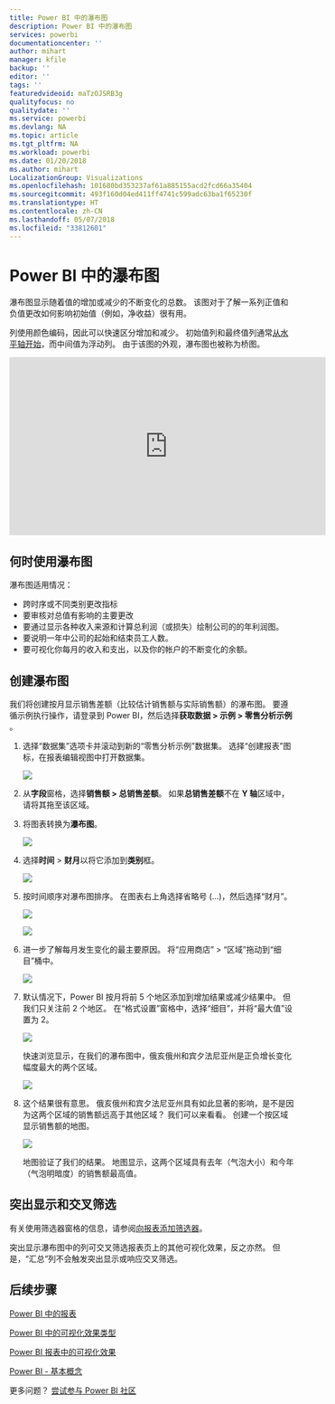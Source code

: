 ```yaml
---
title: Power BI 中的瀑布图
description: Power BI 中的瀑布图
services: powerbi
documentationcenter: ''
author: mihart
manager: kfile
backup: ''
editor: ''
tags: ''
featuredvideoid: maTzOJSRB3g
qualityfocus: no
qualitydate: ''
ms.service: powerbi
ms.devlang: NA
ms.topic: article
ms.tgt_pltfrm: NA
ms.workload: powerbi
ms.date: 01/20/2018
ms.author: mihart
LocalizationGroup: Visualizations
ms.openlocfilehash: 101680bd353237af61a885155acd2fcd66a35404
ms.sourcegitcommit: 493f160d04ed411ff4741c599adc63ba1f65230f
ms.translationtype: HT
ms.contentlocale: zh-CN
ms.lasthandoff: 05/07/2018
ms.locfileid: "33812601"
---
```

# <a name="waterfall-charts-in-power-bi"></a>Power BI 中的瀑布图
瀑布图显示随着值的增加或减少的不断变化的总数。 该图对于了解一系列正值和负值更改如何影响初始值（例如，净收益）很有用。

列使用颜色编码，因此可以快速区分增加和减少。 初始值列和最终值列通常[从水平轴开始](https://support.office.com/article/Create-a-waterfall-chart-in-Office-2016-for-Windows-8de1ece4-ff21-4d37-acd7-546f5527f185#BKMK_Float "从水平轴开始")，而中间值为浮动列。 由于该图的外观，瀑布图也被称为桥图。

<iframe width="560" height="315" src="https://www.youtube.com/embed/qKRZPBnaUXM" frameborder="0" allow="autoplay; encrypted-media" allowfullscreen></iframe>

## <a name="when-to-use-a-waterfall-chart"></a>何时使用瀑布图
瀑布图适用情况：

* 跨时序或不同类别更改指标
* 要审核对总值有影响的主要更改
* 要通过显示各种收入来源和计算总利润（或损失）绘制公司的的年利润图。
* 要说明一年中公司的起始和结束员工人数。
* 要可视化你每月的收入和支出，以及你的帐户的不断变化的余额。 

## <a name="create-a-waterfall-chart"></a>创建瀑布图
我们将创建按月显示销售差额（比较估计销售额与实际销售额）的瀑布图。 要遵循示例执行操作，请登录到 Power BI，然后选择**获取数据 \> 示例 \> 零售分析示例** 。 

1. 选择“数据集”选项卡并滚动到新的“零售分析示例”数据集。  选择“创建报表”图标，在报表编辑视图中打开数据集。 
   
    ![](media/power-bi-visualization-waterfall-charts/power-bi-waterfall-report.png)
2. 从**字段**窗格，选择**销售额 \> 总销售差额**。 如果**总销售差额**不在 **Y 轴**区域中，请将其拖至该区域。
3. 将图表转换为**瀑布图**。 
   
    ![](media/power-bi-visualization-waterfall-charts/convertwaterfall.png)
4. 选择**时间** \> **财月**以将它添加到**类别**框。 
   
    ![](media/power-bi-visualization-waterfall-charts/power-bi-waterfall.png)
5. 按时间顺序对瀑布图排序。 在图表右上角选择省略号 (...)，然后选择“财月”。
   
    ![](media/power-bi-visualization-waterfall-charts/power-bi-waterfall-sort.png)
   
    ![](media/power-bi-visualization-waterfall-charts/power-bi-waterfall-sorted.png)
6. 进一步了解每月发生变化的最主要原因。 将“应用商店” > “区域”拖动到“细目”桶中。
   
    ![](media/power-bi-visualization-waterfall-charts/power-bi-waterfall-breakdown.png)
7. 默认情况下，Power BI 按月将前 5 个地区添加到增加结果或减少结果中。 但我们只关注前 2 个地区。  在“格式设置”窗格中，选择“细目”，并将“最大值”设置为 2。
   
    ![](media/power-bi-visualization-waterfall-charts/power-bi-waterfall-breakdown-maximum.png)
   
    快速浏览显示，在我们的瀑布图中，俄亥俄州和宾夕法尼亚州是正负增长变化幅度最大的两个区域。 
   
    ![](media/power-bi-visualization-waterfall-charts/power-bi-waterfall-axis.png)
8. 这个结果很有意思。 俄亥俄州和宾夕法尼亚州具有如此显著的影响，是不是因为这两个区域的销售额远高于其他区域？  我们可以来看看。 创建一个按区域显示销售额的地图。  
   
    ![](media/power-bi-visualization-waterfall-charts/power-bi-map.png)
   
    地图验证了我们的结果。  地图显示，这两个区域具有去年（气泡大小）和今年（气泡明暗度）的销售额最高值。

## <a name="highlighting-and-cross-filtering"></a>突出显示和交叉筛选
有关使用筛选器窗格的信息，请参阅[向报表添加筛选器](power-bi-report-add-filter.md)。

突出显示瀑布图中的列可交叉筛选报表页上的其他可视化效果，反之亦然。 但是，“汇总”列不会触发突出显示或响应交叉筛选。

## <a name="next-steps"></a>后续步骤
[Power BI 中的报表](service-reports.md)

[Power BI 中的可视化效果类型](power-bi-visualization-types-for-reports-and-q-and-a.md)

[Power BI 报表中的可视化效果](power-bi-report-visualizations.md)

[Power BI - 基本概念](service-basic-concepts.md)

更多问题？ [尝试参与 Power BI 社区](http://community.powerbi.com/)


